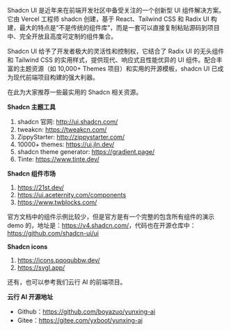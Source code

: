 Shadcn UI 是近年来在前端开发社区中备受关注的一个创新型 UI 组件解决方案。它由 Vercel 工程师 shadcn 创建，基于 React、Tailwind CSS 和 Radix UI 构建，最大的特点是“不是传统的组件库”，而是一套可以直接复制粘贴源码到项目中、完全开放且高度可定制的组件集合。

Shadcn UI 给予了开发者极大的灵活性和控制权，它结合了 Radix UI 的无头组件和 Tailwind CSS 的实用样式，提供现代、响应式且性能优异的 UI 组件。配合丰富的主题资源（如 10,000+ Themes 项目）和实用的开源模板，shadcn UI 已成为现代前端项目构建的强大利器。

在此为大家推荐一些最实用的 Shadcn 相关资源。

**Shadcn 主题工具**

1. shadcn 官网: <http://ui.shadcn.com/>
2. tweakcn: <https://tweakcn.com/>
3. ZippyStarter: <http://zippystarter.com/>
4. 10000+ themes: <https://ui.jln.dev/>
5. shadcn theme generator: <https://gradient.page/>
6. Tinte: <https://www.tinte.dev/>

**Shadcn 组件市场**

1. <https://21st.dev/>
2. <https://ui.aceternity.com/components>
3. <https://www.twblocks.com/>

官方文档中的组件示例比较少，但是官方是有一个完整的包含所有组件的演示 demo 的，地址是：<https://v4.shadcn.com/>，代码也在开源仓库中：<https://github.com/shadcn-ui/ui>

**Shadcn icons**

1. <https://icons.pqoqubbw.dev/>
2. <https://svgl.app/>

还有，也可以参考我们云行 AI 的前端项目。

**云行 AI 开源地址**
- Github：<https://github.com/boyazuo/yunxing-ai>
- Gitee：<https://gitee.com/yxboot/yunxing-ai>